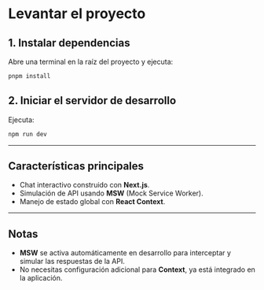 # Levantar el proyecto

## 1. Instalar dependencias

Abre una terminal en la raíz del proyecto y ejecuta:

```bash
pnpm install
```

## 2. Iniciar el servidor de desarrollo

Ejecuta:

```bash
npm run dev
```

---

## Características principales

- Chat interactivo construido con **Next.js**.
- Simulación de API usando **MSW** (Mock Service Worker).
- Manejo de estado global con **React Context**.

---

## Notas

- **MSW** se activa automáticamente en desarrollo para interceptar y simular las respuestas de la API.
- No necesitas configuración adicional para **Context**, ya está integrado en la aplicación.